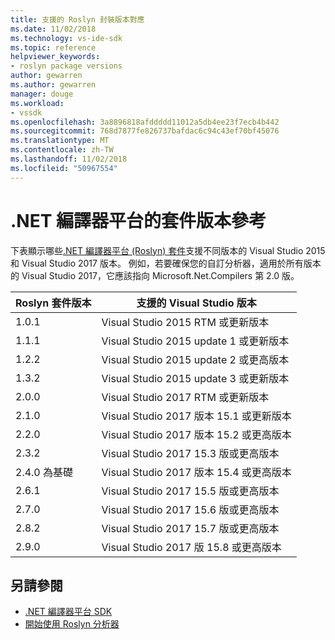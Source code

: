 ```yaml
---
title: 支援的 Roslyn 封裝版本對應
ms.date: 11/02/2018
ms.technology: vs-ide-sdk
ms.topic: reference
helpviewer_keywords:
- roslyn package versions
author: gewarren
ms.author: gewarren
manager: douge
ms.workload:
- vssdk
ms.openlocfilehash: 3a8896818afddddd11012a5db4ee23f7ecb4b442
ms.sourcegitcommit: 768d7877fe826737bafdac6c94c43ef70bf45076
ms.translationtype: MT
ms.contentlocale: zh-TW
ms.lasthandoff: 11/02/2018
ms.locfileid: "50967554"
---
```

# <a name="net-compiler-platform-package-version-reference"></a>.NET 編譯器平台的套件版本參考

下表顯示哪些[.NET 編譯器平台 (Roslyn) 套件](https://www.nuget.org/packages/Microsoft.Net.Compilers/)支援不同版本的 Visual Studio 2015 和 Visual Studio 2017 版本。 例如，若要確保您的自訂分析器，適用於所有版本的 Visual Studio 2017，它應該指向 Microsoft.Net.Compilers 第 2.0 版。

| Roslyn 套件版本 | 支援的 Visual Studio 版本 |
| - | - |
| 1.0.1 | Visual Studio 2015 RTM 或更新版本 |
| 1.1.1 | Visual Studio 2015 update 1 或更新版本 |
| 1.2.2 | Visual Studio 2015 update 2 或更高版本 |
| 1.3.2 | Visual Studio 2015 update 3 或更新版本 |
| 2.0.0 | Visual Studio 2017 RTM 或更新版本 |
| 2.1.0 | Visual Studio 2017 版本 15.1 或更新版本 |
| 2.2.0 | Visual Studio 2017 版本 15.2 或更高版本 |
| 2.3.2 | Visual Studio 2017 15.3 版或更高版本 |
| 2.4.0 為基礎 | Visual Studio 2017 版本 15.4 或更高版本 |
| 2.6.1 | Visual Studio 2017 15.5 版或更高版本 |
| 2.7.0 | Visual Studio 2017 15.6 版或更高版本 |
| 2.8.2 | Visual Studio 2017 15.7 版或更高版本 |
| 2.9.0 | Visual Studio 2017 版 15.8 或更高版本 |

## <a name="see-also"></a>另請參閱

- [.NET 編譯器平台 SDK](/dotnet/csharp/roslyn-sdk/)
- [開始使用 Roslyn 分析器](getting-started-with-roslyn-analyzers.md)